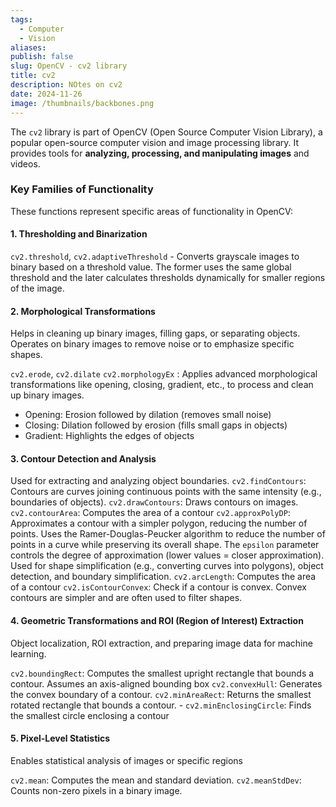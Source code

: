 ```yaml
---
tags:
  - Computer
  - Vision
aliases: 
publish: false
slug: OpenCV - cv2 library
title: cv2
description: NOtes on cv2
date: 2024-11-26
image: /thumbnails/backbones.png
---
```

The `cv2` library is part of OpenCV (Open Source Computer Vision Library), a popular open-source computer vision and image processing library. It provides tools for **analyzing, processing, and manipulating images** and videos. 

### **Key Families of Functionality** 
These functions represent specific areas of functionality in OpenCV: 
#### 1. **Thresholding and Binarization** 
`cv2.threshold`, `cv2.adaptiveThreshold` - Converts grayscale images to binary based on a threshold value. The former uses the same global threshold and the later calculates thresholds dynamically for smaller regions of the image.
#### 2. **Morphological Transformations**
Helps in cleaning up binary images, filling gaps, or separating objects. Operates on binary images to remove noise or to emphasize specific shapes.

 `cv2.erode`, `cv2.dilate`
 `cv2.morphologyEx` : Applies advanced morphological transformations like opening, closing, gradient, etc., to process and clean up binary images.
 * Opening: Erosion followed by dilation (removes small noise)
 * Closing: Dilation followed by erosion (fills small gaps in objects)
 * Gradient: Highlights the edges of objects
#### 3. **Contour Detection and Analysis** 
Used for extracting and analyzing object boundaries.
`cv2.findContours`: Contours are curves joining continuous points with the same intensity (e.g., boundaries of objects).
 `cv2.drawContours`: Draws contours on images.
`cv2.contourArea`: Computes the area of a contour
`cv2.approxPolyDP`: Approximates a contour with a simpler polygon, reducing the number of points. Uses the Ramer-Douglas-Peucker algorithm to reduce the number of points in a curve while preserving its overall shape. The `epsilon` parameter controls the degree of approximation (lower values = closer approximation). Used for shape simplification (e.g., converting curves into polygons), object detection, and boundary simplification.
`cv2.arcLength`: Computes the area of a contour
`cv2.isContourConvex`: Check if a contour is convex. Convex contours are simpler and are often used to filter shapes.

#### 4. **Geometric Transformations and ROI (Region of Interest) Extraction**

Object localization, ROI extraction, and preparing image data for machine learning.

`cv2.boundingRect`: Computes the smallest upright rectangle that bounds a contour. Assumes an axis-aligned bounding box
`cv2.convexHull`: Generates the convex boundary of a contour.
`cv2.minAreaRect`: Returns the smallest rotated rectangle that bounds a contour. - 
`cv2.minEnclosingCircle`: Finds the smallest circle enclosing a contour
 
#### 5. **Pixel-Level Statistics**
Enables statistical analysis of images or specific regions

 `cv2.mean`: Computes the mean and standard deviation.
`cv2.meanStdDev`: Counts non-zero pixels in a binary image.